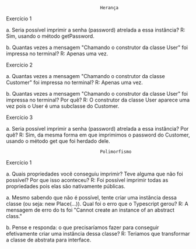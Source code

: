                                         Herança

Exercício 1

a. Seria possível imprimir a senha (password) atrelada a essa instância?
R: Sim, usando o método getPassword.

b. Quantas vezes a mensagem "Chamando o construtor da classe User" foi impressa no terminal?
R: Apenas uma vez.

Exercício 2

a. Quantas vezes a mensagem "Chamando o construtor da classe Customer" foi impressa no terminal? 
R: Apenas uma vez.

b. Quantas vezes a mensagem "Chamando o construtor da classe User" foi impressa no terminal? Por quê?
R: O construtor da classe User aparece uma vez pois o User é uma subclasse do Customer.

Exercício 3

a. Seria possível imprimir a senha (password) atrelada a essa instância? Por quê?
R: Sim, da mesma forma em que imprimimos o password do Customer, usando o método get que foi herdado dele.

                                        Polimorfismo

Exercício 1

a. Quais propriedades você conseguiu imprimir? Teve alguma que não foi possível? Por que isso aconteceu?
R: Foi possível imprimir todas as propriedades pois elas são nativamente públicas.

a. Mesmo sabendo que não é possível, tente criar uma instância dessa classe (ou seja: new Place(...)). Qual foi o erro que o Typescript gerou?
R: A mensagem de erro do ts foi "Cannot create an instance of an abstract class."

b. Pense e responda: o que precisaríamos fazer para conseguir efetivamente criar uma instância dessa classe?
R: Teriamos que transformar a classe de abstrata para interface.